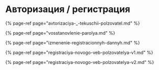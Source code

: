 # Авторизация / регистрация

{% page-ref page="avtorizaciya-\_-tekuschii-polzovatel.md" %}

{% page-ref page="vosstanovlenie-parolya.md" %}

{% page-ref page="izmenenie-registracionnyh-dannyh.md" %}

{% page-ref page="registraciya-novogo-veb-polzovatelya-v1.md" %}

{% page-ref page="registraciya-novogo-veb-polzovatelya-v2.md" %}

